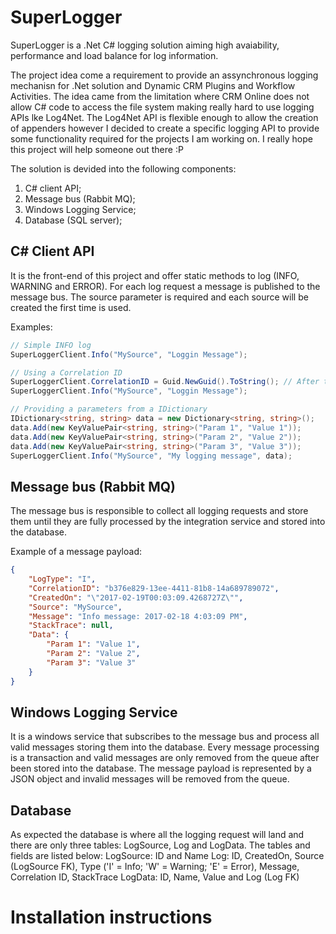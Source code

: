 # SuperLogger

SuperLogger is a .Net C# logging solution aiming high avaiability, performance and load balance for log information.

The project idea come a requirement to provide an assynchronous logging mechanisn for .Net solution and Dynamic CRM Plugins and Workflow Activities.
The idea came from the limitation where CRM Online does not allow C# code to access the file system making really hard to use logging APIs lke Log4Net.
The Log4Net API is flexible enough to allow the creation of appenders however I decided to create a specific logging API to provide some functionality required for the projects I am working on.
I really hope this project will help someone out there :P

The solution is devided into the following components:
1. C# client API;
2. Message bus (Rabbit MQ);
3. Windows Logging Service;
4. Database (SQL server);

## C# Client API
It is the front-end of this project and offer static methods to log (INFO, WARNING and ERROR).
For each log request a message is published to the message bus.
The source parameter is required and each source will be created the first time is used.

Examples:
```cs
// Simple INFO log
SuperLoggerClient.Info("MySource", "Loggin Message");

// Using a Correlation ID
SuperLoggerClient.CorrelationID = Guid.NewGuid().ToString(); // After this point all log request will have the same Correlation ID
SuperLoggerClient.Info("MySource", "Loggin Message");

// Providing a parameters from a IDictionary
IDictionary<string, string> data = new Dictionary<string, string>();
data.Add(new KeyValuePair<string, string>("Param 1", "Value 1"));
data.Add(new KeyValuePair<string, string>("Param 2", "Value 2"));
data.Add(new KeyValuePair<string, string>("Param 3", "Value 3"));
SuperLoggerClient.Info("MySource", "My logging message", data);
```

## Message bus (Rabbit MQ)
The message bus is responsible to collect all logging requests and store them until they are fully processed by the integration service and stored into the database.

Example of a message payload:

```json
{
	"LogType": "I",
	"CorrelationID": "b376e829-13ee-4411-81b8-14a689789072",
	"CreatedOn": "\"2017-02-19T00:03:09.4268727Z\"",
	"Source": "MySource",
	"Message": "Info message: 2017-02-18 4:03:09 PM",
	"StackTrace": null,
	"Data": {
		"Param 1": "Value 1",
		"Param 2": "Value 2",
		"Param 3": "Value 3"
	}
}
```

## Windows Logging Service
It is a windows service that subscribes to the message bus and process all valid messages storing them into the database.
Every message processing is a transaction and valid messages are only removed from the queue after been stored into the database.
The message payload is represented by a JSON object and invalid messages will be removed from the queue.

## Database
As expected the database is where all the logging request will land and there are only three tables: LogSource, Log and LogData.
The tables and fields are listed below:
LogSource: ID and Name
Log: ID, CreatedOn, Source (LogSource FK), Type ('I' = Info; 'W' = Warning; 'E' = Error), Message, Correlation ID, StackTrace
LogData: ID, Name, Value and Log (Log FK)

# Installation instructions

